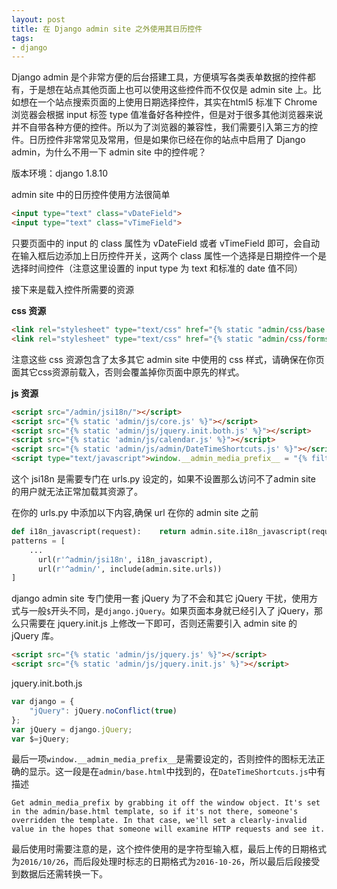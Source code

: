```yaml
---
layout: post
title: 在 Django admin site 之外使用其日历控件
tags:
- django
---
```


Django admin 是个非常方便的后台搭建工具，方便填写各类表单数据的控件都有，于是想在站点其他页面上也可以使用这些控件而不仅仅是 admin site 上。比如想在一个站点搜索页面的上使用日期选择控件，其实在html5 标准下 Chrome 浏览器会根据 input 标签 type 值准备好各种控件，但是对于很多其他浏览器来说并不自带各种方便的控件。所以为了浏览器的兼容性，我们需要引入第三方的控件。日历控件非常常见及常用，但是如果你已经在你的站点中启用了 Django admin，为什么不用一下 admin site 中的控件呢？

版本环境：django 1.8.10

admin site 中的日历控件使用方法很简单

```html
<input type="text" class="vDateField">
<input type="text" class="vTimeField">
```
只要页面中的 input 的 class 属性为 vDateField 或者 vTimeField 即可，会自动在输入框后边添加上日历控件开关，这两个 class 属性一个选择是日期控件一个是选择时间控件（注意这里设置的 input type 为 text 和标准的 date 值不同）

接下来是载入控件所需要的资源

__css 资源__
```html
<link rel="stylesheet" type="text/css" href="{% static "admin/css/base.css" %}" />
<link rel="stylesheet" type="text/css" href="{% static "admin/css/forms.css" %}" />
```

注意这些 css 资源包含了太多其它 admin site 中使用的 css 样式，请确保在你页面其它css资源前载入，否则会覆盖掉你页面中原先的样式。

__js 资源__
```html
<script src="/admin/jsi18n/"></script>
<script src="{% static 'admin/js/core.js' %}"></script>
<script src="{% static 'admin/js/jquery.init.both.js' %}"></script>
<script src="{% static 'admin/js/calendar.js' %}"></script>
<script src="{% static 'admin/js/admin/DateTimeShortcuts.js' %}"></script>
<script type="text/javascript">window.__admin_media_prefix__ = "{% filter escapejs %}{% static "admin/" %}{% endfilter %}";</script>
```

这个 jsi18n 是需要专门在 urls.py 设定的，如果不设置那么访问不了admin site 的用户就无法正常加载其资源了。

在你的 urls.py 中添加以下内容,确保 url 在你的 admin site 之前
```python
def i18n_javascript(request):    return admin.site.i18n_javascript(request)
patterns = [
    ...
	  url(r'^admin/jsi18n', i18n_javascript),
	  url(r'^admin/', include(admin.site.urls))
]
```

django admin site 专门使用一套 jQuery 为了不会和其它 jQuery 干扰，使用方式与一般`$`开头不同，是`django.jQuery`。如果页面本身就已经引入了 jQuery，那么只需要在 jquery.init.js 上修改一下即可，否则还需要引入 admin site 的 jQuery 库。
	
``` html
<script src="{% static 'admin/js/jquery.js' %}"></script>
<script src="{% static 'admin/js/jquery.init.js' %}"></script>
```

jquery.init.both.js
```javascript
var django = {
    "jQuery": jQuery.noConflict(true)
};
var jQuery = django.jQuery;
var $=jQuery;
```
	
最后一项`window.__admin_media_prefix__`是需要设定的，否则控件的图标无法正确的显示。这一段是在`admin/base.html`中找到的，在`DateTimeShortcuts.js`中有描述

	Get admin_media_prefix by grabbing it off the window object. It's set in the admin/base.html template, so if it's not there, someone's overridden the template. In that case, we'll set a clearly-invalid value in the hopes that someone will examine HTTP requests and see it.
	

最后使用时需要注意的是，这个控件使用的是字符型输入框，最后上传的日期格式为`2016/10/26`，而后段处理时标志的日期格式为`2016-10-26`，所以最后后段接受到数据后还需转换一下。
	



